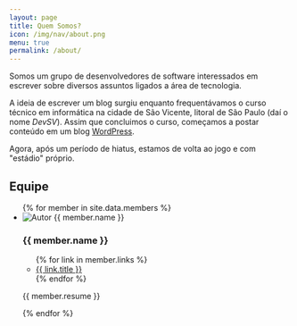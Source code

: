 ```yaml
---
layout: page
title: Quem Somos?
icon: /img/nav/about.png
menu: true
permalink: /about/
---
```


Somos um grupo de desenvolvedores de software interessados em escrever sobre diversos assuntos ligados a área de tecnologia.

A ideia de escrever um blog surgiu enquanto frequentávamos o curso técnico em informática na cidade de São Vicente, litoral de São Paulo (daí o nome *DevSV*). Assim que concluimos o curso, começamos a postar conteúdo em um blog [WordPress](https://devsv.wordpress.com/).

Agora, após um período de hiatus, estamos de volta ao jogo e com "estádio" próprio.

<h2 class="about-topic">Equipe</h2>

<ul class="members">
  {% for member in site.data.members %}
    <li class="member">
      <div class="member-picture col-sm-2">
        <img class="img-circle" src="{{ member.picture | prepend: site.baseurl }}" alt="Autor {{ member.name }}">
      </div>
      <div class="member-info col-md-8 col-sm-10">
        <h3>{{ member.name }}</h3>
        <ul class="social">
          {% for link in member.links %}
            <li>
              <a class="{{ link.class }}" href="{{ link.url }}">{{ link.title }}</a>
            </li>
          {% endfor %}
        </ul>
        <p class="resume">{{ member.resume }}</p>
      </div>
    </li>
  {% endfor %}
</ul>
